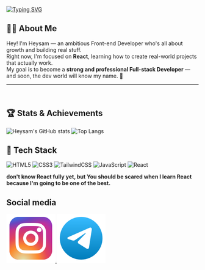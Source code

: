 [![Typing SVG](https://readme-typing-svg.demolab.com/?lines=Hey+there+I'm+Heysam+✋;I'm+a+Front-end+developer+🤜)](https://git.io/typing-svg)

## 👨‍💻 About Me

Hey! I'm Heysam — an ambitious Front-end Developer who's all about growth and building real stuff.  
Right now, I'm focused on **React**, learning how to create real-world projects that actually work.  
My goal is to become a **strong and professional Full-stack Developer** — and soon, the dev world will know my name. 🚀

<hr />
<br />

## 🏆 Stats & Achievements

![Heysam's GitHub stats](https://github-readme-stats.vercel.app/api?username=iamHeysam&show_icons=true&theme=radical)
![Top Langs](https://github-readme-stats.vercel.app/api/top-langs/?username=iamHeysam&layout=compact&theme=radical)

## 🧠 Tech Stack

![HTML5](https://img.shields.io/badge/html5-%23E34F26.svg?style=for-the-badge&logo=html5&logoColor=white)
![CSS3](https://img.shields.io/badge/css3-%231572B6.svg?style=for-the-badge&logo=css3&logoColor=white)
![TailwindCSS](https://img.shields.io/badge/tailwindcss-%2338B2AC.svg?style=for-the-badge&logo=tailwindcss&logoColor=white)
![JavaScript](https://img.shields.io/badge/javascript-%23323330.svg?style=for-the-badge&logo=javascript&logoColor=%23F7DF1E)
![React](https://img.shields.io/badge/react-%2320232a.svg?style=for-the-badge&logo=react&logoColor=%2361DAFB)

  **don't know React fully yet, but You should be scared when I learn React because I'm going to be one of the best.**

## Social media

<a href="https://www.instagram.com/iamheysam?igsh=MWpieHluamRnYzBwNQ%3D%3D&utm_source=qr">
 <img src="instagram.svg">
</a>
<a href="https://t.me/IamHeysam">
 <img src="telegram-svgrepo-com.svg">
</a>




